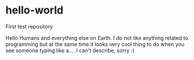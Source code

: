 # hello-world
First test repository

Hello Humans and everything else on Earth.
I do not like anything related to programming but at the same time it looks very cool thing to do when you see someone typing like a.... I can't describe, sorry :(
